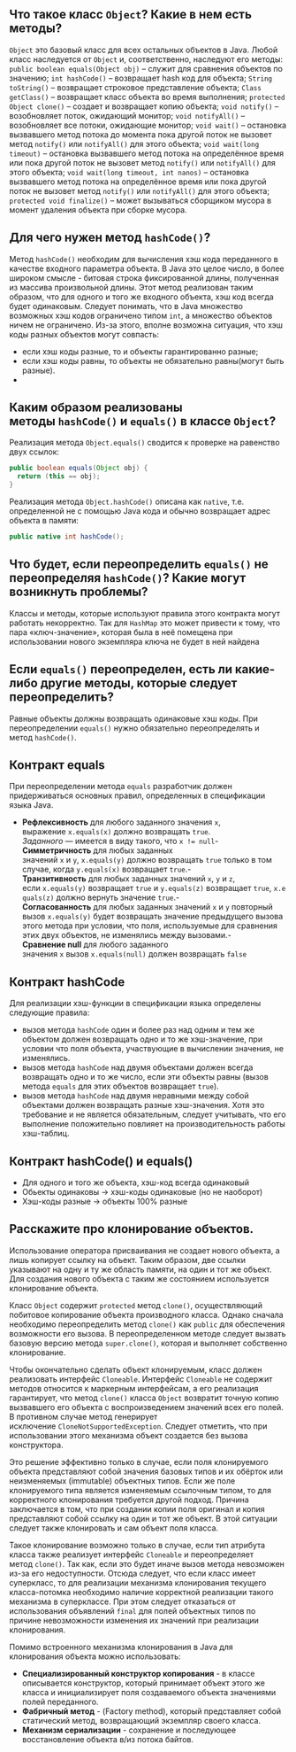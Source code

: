 ## Что такое класс `Object`? Какие в нем есть методы?
`Object` это базовый класс для всех остальных объектов в Java. Любой класс наследуется от `Object` и, соответственно, наследуют его методы:
`public boolean equals(Object obj)` – служит для сравнения объектов по значению;
`int hashCode()` – возвращает hash код для объекта;
`String toString()` – возвращает строковое представление объекта;
`Class getClass()` – возвращает класс объекта во время выполнения;
`protected Object clone()` – создает и возвращает копию объекта;
`void notify()` – возобновляет поток, ожидающий монитор;
`void notifyAll()` – возобновляет все потоки, ожидающие монитор;
`void wait()` – остановка вызвавшего метод потока до момента пока другой поток не вызовет метод `notify()` или `notifyAll()` для этого объекта;
`void wait(long timeout)` – остановка вызвавшего метод потока на определённое время или пока другой поток не вызовет метод `notify()` или `notifyAll()` для этого объекта;
`void wait(long timeout, int nanos)` – остановка вызвавшего метод потока на определённое время или пока другой поток не вызовет метод `notify()` или `notifyAll()` для этого объекта;
`protected void finalize()` – может вызываться сборщиком мусора в момент удаления объекта при сборке мусора.

## Для чего нужен метод `hashCode()`?

Метод `hashCode()` необходим для вычисления хэш кода переданного в качестве входного параметра объекта. В Java это целое число, в более широком смысле - битовая строка фиксированной длины, полученная из массива произвольной длины. Этот метод реализован таким образом, что для одного и того же входного объекта, хэш код всегда будет одинаковым. Следует понимать, что в Java множество возможных хэш кодов ограничено типом `int`, а множество объектов ничем не ограничено. Из-за этого, вполне возможна ситуация, что хэш коды разных объектов могут совпасть:

-   если хэш коды разные, то и объекты гарантированно разные;
-   если хэш коды равны, то объекты не обязательно равны(могут быть разные).
-

## Каким образом реализованы методы `hashCode()` и `equals()` в классе `Object`?

Реализация метода `Object.equals()` сводится к проверке на равенство двух ссылок:
```java
public boolean equals(Object obj) {
  return (this == obj);
}
```
Реализация метода `Object.hashCode()` описана как `native`, т.е. определенной не с помощью Java кода и обычно возвращает адрес объекта в памяти:
```java
public native int hashCode();
```

## Что будет, если переопределить `equals()` не переопределяя `hashCode()`? Какие могут возникнуть проблемы?

Классы и методы, которые используют правила этого контракта могут работать некорректно. Так для `HashMap` это может привести к тому, что пара «ключ-значение», которая была в неё помещена при использовании нового экземпляра ключа не будет в ней найдена

## Если `equals()` переопределен, есть ли какие-либо другие методы, которые следует переопределить?

Равные объекты должны возвращать одинаковые хэш коды. При переопределении `equals()` нужно обязательно переопределять и метод `hashCode()`.
## Контракт equals

При переопределении метода `equals` разработчик должен придерживаться основных правил, определенных в спецификации языка Java.

-   **Рефлексивность**
для любого заданного значения `x`, выражение `x.equals(x)` должно возвращать `true`.  
_Заданного_ — имеется в виду такого, что `x != null`-   
**Симметричность**
для любых заданных значений `x` и `y`, `x.equals(y)` должно возвращать `true` только в том случае, когда `y.equals(x)` возвращает `true`.-   
**Транзитивность**
для любых заданных значений `x`, `y` и `z`, если `x.equals(y)` возвращает `true` и `y.equals(z)` возвращает `true`, `x.equals(z)` должно вернуть значение `true`.-  
**Согласованность**
для любых заданных значений `x` и `y` повторный вызов `x.equals(y)` будет возвращать значение предыдущего вызова этого метода при условии, что поля, используемые для сравнения этих двух объектов, не изменялись между вызовами.-   
**Сравнение null**
для любого заданного значения `x` вызов `x.equals(null)` должен возвращать `false`
## Контракт hashCode

Для реализации хэш-функции в спецификации языка определены следующие правила:

-   вызов метода `hashCode` один и более раз над одним и тем же объектом должен возвращать одно и то же хэш-значение, при условии что поля объекта, участвующие в вычислении значения, не изменялись.
-   вызов метода `hashCode` над двумя объектами должен всегда возвращать одно и то же число, если эти объекты равны (вызов метода `equals` для этих объектов возвращает `true`).
-   вызов метода `hashCode` над двумя неравными между собой объектами должен возвращать разные хэш-значения. Хотя это требование и не является обязательным, следует учитывать, что его выполнение положительно повлияет на производительность работы хэш-таблиц.

## Контракт hashCode() и equals()
- Для одного и того же объекта, хэш-код всегда одинаковый
- Обьекты одинаковы -> хэш-коды одинаковые (но не наоборот)
- Хэш-коды разные -> объекты 100% разные

## Расскажите про клонирование объектов.

Использование оператора присваивания не создает нового объекта, а лишь копирует ссылку на объект. Таким образом, две ссылки указывают на одну и ту же область памяти, на один и тот же объект. Для создания нового объекта с таким же состоянием используется клонирование объекта.

Класс `Object` содержит `protected` метод `clone()`, осуществляющий побитовое копирование объекта производного класса. Однако сначала необходимо переопределить метод `clone()` как `public` для обеспечения возможности его вызова. В переопределенном методе следует вызвать базовую версию метода `super.clone()`, которая и выполняет собственно клонирование.

Чтобы окончательно сделать объект клонируемым, класс должен реализовать интерфейс `Cloneable`. Интерфейс `Cloneable` не содержит методов относится к маркерным интерфейсам, а его реализация гарантирует, что метод `clone()` класса `Object` возвратит точную копию вызвавшего его объекта с воспроизведением значений всех его полей. В противном случае метод генерирует исключение `CloneNotSupportedException`. Следует отметить, что при использовании этого механизма объект создается без вызова конструктора.

Это решение эффективно только в случае, если поля клонируемого объекта представляют собой значения базовых типов и их обёрток или неизменяемых (immutable) объектных типов. Если же поле клонируемого типа является изменяемым ссылочным типом, то для корректного клонирования требуется другой подход. Причина заключается в том, что при создании копии поля оригинал и копия представляют собой ссылку на один и тот же объект. В этой ситуации следует также клонировать и сам объект поля класса.

Такое клонирование возможно только в случае, если тип атрибута класса также реализует интерфейс `Cloneable` и переопределяет метод `clone()`. Так как, если это будет иначе вызов метода невозможен из-за его недоступности. Отсюда следует, что если класс имеет суперкласс, то для реализации механизма клонирования текущего класса-потомка необходимо наличие корректной реализации такого механизма в суперклассе. При этом следует отказаться от использования объявлений `final` для полей объектных типов по причине невозможности изменения их значений при реализации клонирования.

Помимо встроенного механизма клонирования в Java для клонирования объекта можно использовать:

-   **Специализированный конструктор копирования** - в классе описывается конструктор, который принимает объект этого же класса и инициализирует поля создаваемого объекта значениями полей переданного.
-   **Фабричный метод** - (Factory method), который представляет собой статический метод, возвращающий экземпляр своего класса.
-   **Механизм сериализации** - сохранение и последующее восстановление объекта в/из потока байтов.